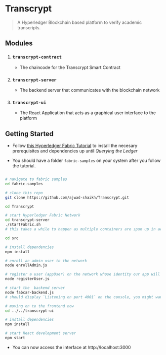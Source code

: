 # Transcrypt

> A Hyperledger Blockchain based platform to verify academic transcripts.

## Modules

1. ### `transcrypt-contract`
    - The chaincode for the Transcrypt Smart Contract
1. ### `transcrypt-server`
    - The backend server that communicates with the blockchain network
1. ### `transcrypt-ui`
    - The React Application that acts as a graphical user interface to the platform

## Getting Started

- Follow [this Hyperledger Fabric Tutorial](https://hyperledger-fabric.readthedocs.io/en/release-1.2/write_first_app.html) to install the necesary prerequisites and dependencies up until _Querying the Ledger_

- You should have a folder `fabric-samples` on your system after you follow the tutorial.

```sh

# navigate to fabric samples
cd fabric-samples

# clone this repo
git clone https://github.com/ajwad-shaikh/Transcrypt.git

cd Transcrypt

# start Hyperledger Fabric Network
cd transcrypt-server
./startFabric.sh
# this takes a while to happen as multiple containers are spun up in action and the smartcontract chaincode from transcrypt-contract is deployed to the network

cd src

# install dependencies
npm install

# enroll an admin user to the network
node enrollAdmin.js

# register a user (appUser) on the network whose identity our app will use
node registerUser.js

# start the  backend server
node fabcar-backend.js
# should display `Listening on port 4001` on the console, you might want to boot up another terminal for the next steps

# moving on to the frontend now
cd ../../transcrypt-ui

# install dependencies
npm install

# start React development server
npm start

```

- You can now access the interface at http://localhost:3000
